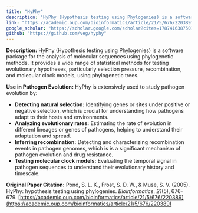 ```yaml
---
title: "HyPhy"
description: "HyPhy (Hypothesis testing using Phylogenies) is a software package for the analysis of molecular sequences using phylogenetic methods."
link: "https://academic.oup.com/bioinformatics/article/21/5/676/220389"
google_scholar: "https://scholar.google.com/scholar?cites=17874163875017617061&as_sdt=5,39&sciodt=0,39&hl=en"
github: "https://github.com/veg/hyphy"
---
```

**Description:** HyPhy (Hypothesis testing using Phylogenies) is a software package for the analysis of molecular sequences using phylogenetic methods. It provides a wide range of statistical methods for testing evolutionary hypotheses, particularly selection pressure, recombination, and molecular clock models, using phylogenetic trees.

**Use in Pathogen Evolution:** HyPhy is extensively used to study pathogen evolution by:
*   **Detecting natural selection:** Identifying genes or sites under positive or negative selection, which is crucial for understanding how pathogens adapt to their hosts and environments.
*   **Analyzing evolutionary rates:** Estimating the rate of evolution in different lineages or genes of pathogens, helping to understand their adaptation and spread.
*   **Inferring recombination:** Detecting and characterizing recombination events in pathogen genomes, which is is a significant mechanism of pathogen evolution and drug resistance.
*   **Testing molecular clock models:** Evaluating the temporal signal in pathogen sequences to understand their evolutionary history and timescale.

**Original Paper Citation:** Pond, S. L. K., Frost, S. D. W., & Muse, S. V. (2005). HyPhy: hypothesis testing using phylogenies. *Bioinformatics*, *21*(5), 676-679. [https://academic.oup.com/bioinformatics/article/21/5/676/220389](https://academic.oup.com/bioinformatics/article/21/5/676/220389)